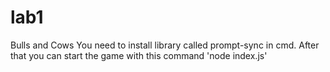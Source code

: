 # lab1
Bulls and Cows
You need to install library called prompt-sync in cmd.
After that you can start the game with this command 'node index.js'
